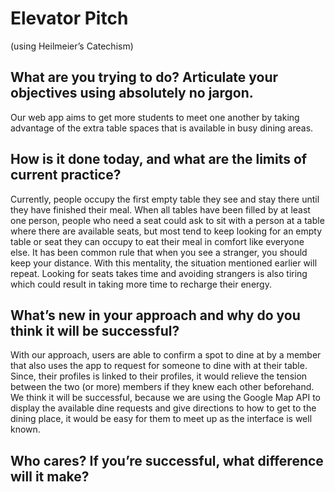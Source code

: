 # Elevator Pitch
(using Heilmeier’s Catechism)
## What are you trying to do? Articulate your objectives using absolutely no jargon.
Our web app aims to get more students to meet one another by taking advantage of the extra table spaces 
that is available in busy dining areas. 

## How is it done today, and what are the limits of current practice?
Currently, people occupy the first empty table they see and stay there until they have finished their meal.
When all tables have been filled by at least one person, people who need a seat could ask to sit with a person
at a table where there are available seats, but most tend to keep looking for an empty table or seat they can
occupy to eat their meal in comfort like everyone else. It has been common rule that when you see a stranger,
you should keep your distance. With this mentality, the situation mentioned earlier will repeat. Looking for 
seats takes time and avoiding strangers is also tiring which could result in taking more time to recharge their 
energy. 

## What’s new in your approach and why do you think it will be successful?
With our approach, users are able to confirm a spot to dine at by a member that also uses the app to request for 
someone to dine with at their table. Since, their profiles is linked to their profiles, it would relieve the 
tension between the two (or more) members if they knew each other beforehand. We think it will be successful,
because we are using the Google Map API to display the available dine requests and give directions to how to 
get to the dining place, it would be easy for them to meet up as the interface is well known. 

## Who cares? If you’re successful, what difference will it make?
